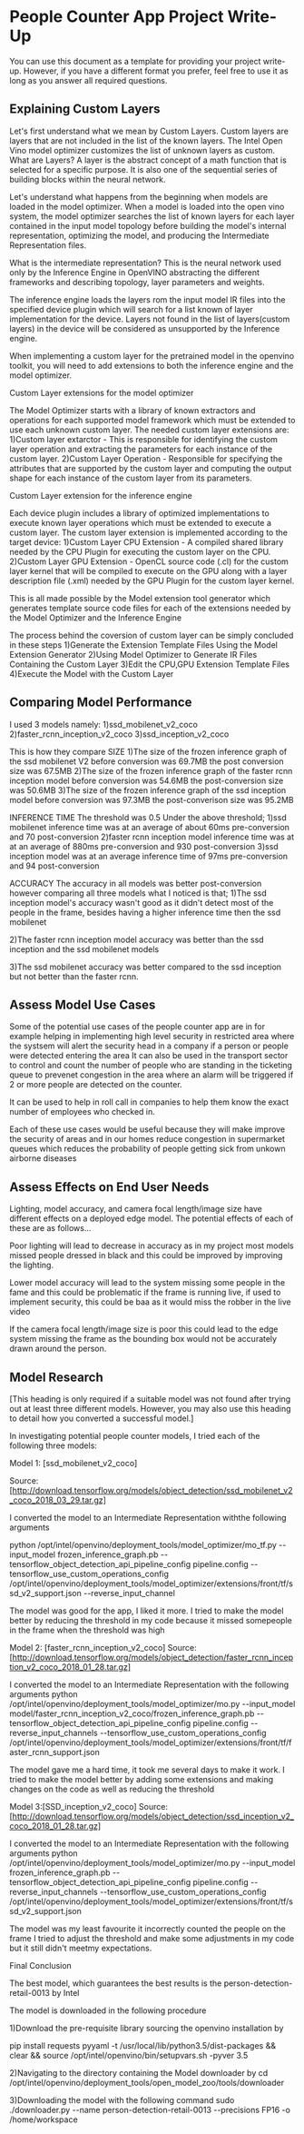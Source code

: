 # People Counter App Project Write-Up

You can use this document as a template for providing your project write-up. However, if you
have a different format you prefer, feel free to use it as long as you answer all required
questions.

## Explaining Custom Layers

Let's first understand what we mean by Custom Layers. Custom layers are layers that are not included in the list of the known layers.
The Intel Open Vino model optimizer customizes the list of unknown layers as custom.
What are Layers? A layer is the abstract concept of a math function that is selected for a specific purpose. It is also one of the  sequential series of building blocks within the neural network.

Let's understand what happens from the beginning when models are loaded in the model optimizer.
When a model is loaded into the open vino system, the model optimizer searches the list of known layers for each layer contained in the input model topology before building the model's internal representation, optimizing the model, and producing the Intermediate Representation files.

What is the intermediate representation? This is the neural network used only by the Inference Engine in OpenVINO abstracting the different frameworks and describing topology, layer parameters and weights.

The inference engine loads the layers rom the input model IR files into the specified device plugin which will search for a list known of layer implementation for the device. Layers not found in the list of layers(custom layers) in the device will be considered as unsupported by the Inference engine. 

When implementing a custom layer for the pretrained model in the  openvino toolkit, you will need to add extensions to both the inference engine and the model optimizer.

Custom Layer extensions for the model optimizer

The Model Optimizer starts with a library of known extractors and operations for each supported model framework which must be extended to use each unknown custom layer.
The needed custom layer extensions are:
1)Custom layer extarctor - This is responsible for identifying the custom layer operation and extracting the parameters for each instance of the custom layer.
2)Custom Layer Operation - Responsible for specifying the attributes that are supported by the custom layer and computing the output shape for each instance of the custom layer from its parameters.

Custom Layer extension for the inference engine

Each device plugin includes a library of optimized implementations to execute known layer operations which must be extended to execute a custom layer. The custom layer extension is implemented according to the target device:
1)Custom Layer CPU Extension - A compiled shared library needed by the CPU Plugin for executing the custom layer on the CPU.
2)Custom Layer GPU Extension - OpenCL source code (.cl) for the custom layer kernel that will be compiled to execute on the GPU along with a layer description file (.xml) needed by the GPU Plugin for the custom layer kernel.

This is all made possible by the Model extension tool generator which generates template source code files for each of the extensions needed by the Model Optimizer and the Inference Engine

The process behind the coversion of custom layer can be simply concluded in these steps
1)Generate the Extension Template Files Using the Model Extension Generator
2)Using Model Optimizer to Generate IR Files Containing the Custom Layer
3)Edit the CPU,GPU Extension Template Files
4)Execute the Model with the Custom Layer



## Comparing Model Performance

I used 3 models namely:
1)ssd_mobilenet_v2_coco
2)faster_rcnn_inception_v2_coco
3)ssd_inception_v2_coco

This is how they compare
SIZE
1)The size of the frozen inference graph of the ssd mobilenet V2 before conversion was 69.7MB the post conversion size was 67.5MB
2)The size of the frozen inference graph of the faster rcnn inception model before conversion was 54.6MB the post-conversion size was 50.6MB
3)The size of the  frozen inference graph of the ssd inception model before conversion was 97.3MB the post-converison size was 95.2MB

INFERENCE TIME
The threshold was 0.5
Under the above threshold;
1)ssd mobilenet inference time was at an average of about 60ms pre-conversion and 70 post-conversion
2)faster rcnn inception model inference time was at at an average of 880ms pre-conversion and 930 post-conversion
3)ssd inception model was at an average inference time of 97ms pre-conversion and 94 post-conversion

ACCURACY
The accuracy in all models was better post-conversion however comparing all three models what I noticed is that;
1)The ssd inception model's accuracy wasn't good as it didn't detect most of the people in the frame, besides having a higher inference time then the ssd mobilenet

2)The faster rcnn inception model accuracy was better than the ssd inception and the ssd mobilenet models

3)The ssd mobilenet accuracy was better compared to the ssd inception but not better than the faster rcnn.

## Assess Model Use Cases

Some of the potential use cases of the people counter app are in for example helping in implementing high level security in restricted area where the systsem will alert the security head in a company if a person or people were detected entering the area
It can also be used in the transport sector to control and count the number of people who are standing in the ticketing queue to prevenet congestion in the area where an alarm will be triggered if 2 or more people are detected on the counter.

It can be used to help in roll call in companies to help them know the exact number of employees who checked in.


Each of these use cases would be useful because they will make improve the security of areas and in our homes reduce congestion in supermarket queues which reduces the probability of people getting sick from unkown airborne diseases

## Assess Effects on End User Needs

Lighting, model accuracy, and camera focal length/image size have different effects on a
deployed edge model. The potential effects of each of these are as follows...

Poor lighting will lead to decrease in accuracy as in my project most models missed people dressed in black and this could be improved by improving the lighting.

Lower model accuracy will lead to the system missing some people in the fame and this could be problematic if the frame is running live, if used to implement security, this could be baa as it would miss the robber in the live video

If the camera focal length/image size is poor this could lead to the edge system missing the frame as the bounding box would not be accurately drawn around the person.

## Model Research

[This heading is only required if a suitable model was not found after trying out at least three
different models. However, you may also use this heading to detail how you converted 
a successful model.]

In investigating potential people counter models, I tried each of the following three models:

Model 1: [ssd_mobilenet_v2_coco] 

Source: [http://download.tensorflow.org/models/object_detection/ssd_mobilenet_v2_coco_2018_03_29.tar.gz]

I converted the model to an Intermediate Representation withthe following arguments

python /opt/intel/openvino/deployment_tools/model_optimizer/mo_tf.py --input_model frozen_inference_graph.pb --tensorflow_object_detection_api_pipeline_config pipeline.config --tensorflow_use_custom_operations_config /opt/intel/openvino/deployment_tools/model_optimizer/extensions/front/tf/ssd_v2_support.json --reverse_input_channel

The model was good for the app, I liked it more.
I tried to make the model better by reducing the threshold in my code because it missed somepeople in the frame when the threshold was high

Model 2: [faster_rcnn_inception_v2_coco]
Source: [http://download.tensorflow.org/models/object_detection/faster_rcnn_inception_v2_coco_2018_01_28.tar.gz]

I converted the model to an Intermediate Representation with the following arguments
python /opt/intel/openvino/deployment_tools/model_optimizer/mo.py --input_model model/faster_rcnn_inception_v2_coco/frozen_inference_graph.pb --tensorflow_object_detection_api_pipeline_config pipeline.config --reverse_input_channels --tensorflow_use_custom_operations_config /opt/intel/openvino/deployment_tools/model_optimizer/extensions/front/tf/faster_rcnn_support.json

The model gave me a hard time, it took me several days to make it work.
I tried to make the model better by adding some extensions and making changes on the code as well as reducing the threshold


Model 3:[SSD_inception_v2_coco]
Source:[http://download.tensorflow.org/models/object_detection/ssd_inception_v2_coco_2018_01_28.tar.gz]

I converted the model to an Intermediate Representation with the following arguments
python /opt/intel/openvino/deployment_tools/model_optimizer/mo.py --input_model frozen_inference_graph.pb --tensorflow_object_detection_api_pipeline_config pipeline.config --reverse_input_channels --tensorflow_use_custom_operations_config /opt/intel/openvino/deployment_tools/model_optimizer/extensions/front/tf/ssd_v2_support.json

The model was my least favourite it incorrectly counted the people on the frame
I tried to adjust the threshold and make some adjustments in my code but it still didn't meetmy expectations.

Final Conclusion

The best model, which guarantees the best results is the person-detection-retail-0013 by Intel

The model is downloaded in the following procedure

1)Download the pre-requisite library sourcing the openvino installation by

pip install requests pyyaml -t /usr/local/lib/python3.5/dist-packages && clear && 
source /opt/intel/openvino/bin/setupvars.sh -pyver 3.5

2)Navigating to the directory containing the Model downloader by
cd /opt/intel/openvino/deployment_tools/open_model_zoo/tools/downloader

3)Downloading the model with the following command
sudo ./downloader.py --name person-detection-retail-0013 --precisions FP16 -o /home/workspace
